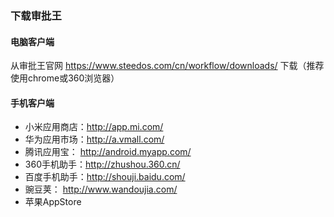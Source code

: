 ﻿
### 下载审批王
#### 电脑客户端
  从审批王官网 https://www.steedos.com/cn/workflow/downloads/ 下载（推荐使用chrome或360浏览器）
#### 手机客户端

- 小米应用商店：http://app.mi.com/
- 华为应用市场：http://a.vmall.com/
- 腾讯应用宝： http://android.myapp.com/
- 360手机助手：http://zhushou.360.cn/
- 百度手机助手：http://shouji.baidu.com/
- 豌豆荚： http://www.wandoujia.com/
- 苹果AppStore
